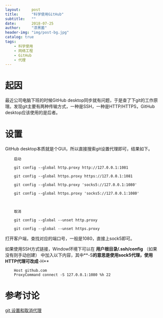 ```yaml
---
layout:     post
title:      "科学使用GitHub"
subtitle:   ""
date:       2018-07-25
author:     "漆黑菌"
header-img: "img/post-bg.jpg"
catalog: true
tags:
    - 科学使用
    - 网络工程
    - GitHub
    - 代理
---
```


# 起因
最近公司电脑下班的时候GitHub desktop同步就有问题，于是查了下git的工作原理。发现git主要有两种传输方式，一种是SSH，一种是HTTP/HTTPS，GitHub desktop应该使用的是后者。

# 设置
GitHub desktop本质就是个GUI，所以直接搜索git设置代理即可，结果如下。

```
    启动

    git config --global http.proxy http://127.0.0.1:1081
    
    git config --global https.proxy https://127.0.0.1:1081
    
    git config --global http.proxy 'socks5://127.0.0.1:1080' 
    
    git config --global https.proxy 'socks5://127.0.0.1:1080'
    
    
    
    取消
    
    git config --global --unset http.proxy
    
    git config --global --unset https.proxy
```

打开客户端，查找对应的端口号，一般是1080，直接上sock5即可。

如果使用SSH方式链接，Window环境下可以在 **用户根目录/.ssh/config** （如果没有则手动创建） 中加入以下内容，其中**-S**的意思是使用sock5代理，使用HTTP代理可改成**-H**

```
	Host github.com
	ProxyCommand connect -S 127.0.0.1:1080 %h 22
```

# 参考讨论
[git 设置和取消代理](https://gist.github.com/laispace/666dd7b27e9116faece6 "git 设置和取消代理")
